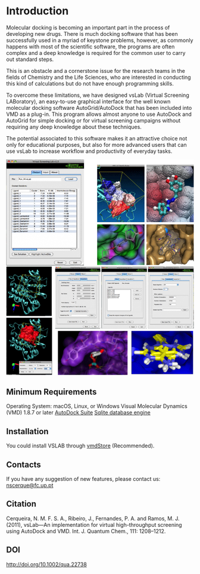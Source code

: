 # Introduction
Molecular docking is becoming an important part in the process of developing new drugs. There is much docking software that has been successfully used in a myriad of keystone problems, however, as commonly happens with most of the scientific software, the programs are often complex and a deep knowledge is required for the common user to carry out standard steps.

This is an obstacle and a cornerstone issue for the research teams in the fields of Chemistry and the Life Sciences, who are interested in conducting this kind of calculations but do not have enough programming skills.

To overcome these limitations, we have designed vsLab (Virtual Screening LABoratory), an easy-to-use graphical interface for the well known molecular docking software AutoGrid/AutoDock that has been included into VMD as a plug-in. This program allows almost anyone to use AutoDock and AutoGrid for simple docking or for virtual screening campaigns without requiring any deep knowledge about these techniques.

The potential associated to this software makes it an attractive choice not only for educational purposes, but also for more advanced users that can use vsLab to increase workflow and productivity of everyday tasks.

![Image](Screenshots/image1.gif)
![Image](Screenshots/image2.gif)

## Minimum Requirements

Operating System: macOS, Linux, or Windows
Visual Molecular Dynamics (VMD) 1.8.7 or later
[AutoDock Suite](http://autodock.scripps.edu/)
[Sqlite database engine](http://www.sqlite.org/)

## Installation

You could install VSLAB through [vmdStore](https://github.com/BioSIM-Research-Group/vmdStore) (Recommended).

## Contacts
If you have any suggestion of new features, please contact us: nscerque@fc.up.pt

## Citation
Cerqueira, N. M. F. S. A., Ribeiro, J., Fernandes, P. A. and Ramos, M. J. (2011), vsLab—An implementation for virtual high-throughput screening using AutoDock and VMD. Int. J. Quantum Chem., 111: 1208–1212.

## DOI
http://doi.org/10.1002/qua.22738
